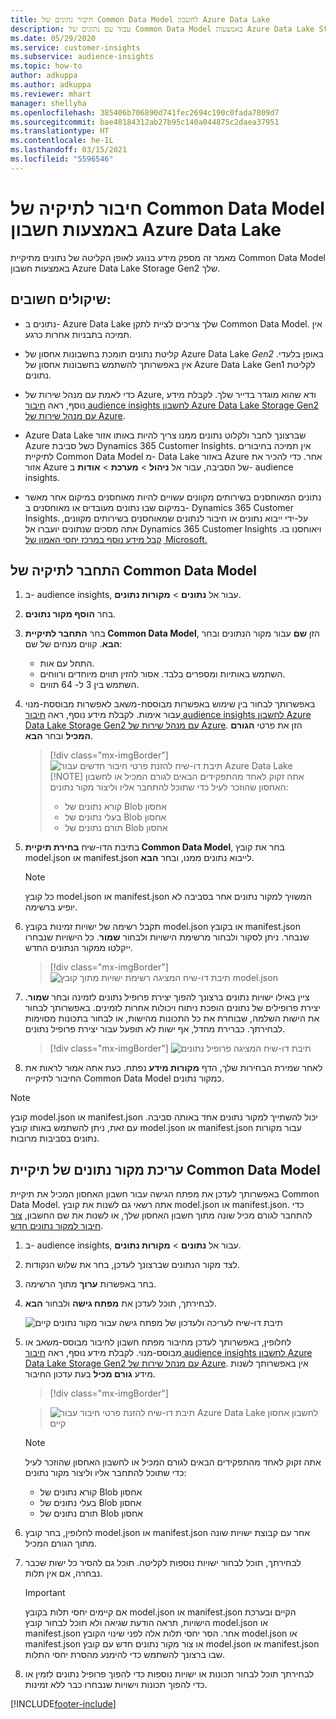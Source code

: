 ```yaml
---
title: חיבור נתונים של Common Data Model לחשבון Azure Data Lake
description: עבוד עם נתונים של Common Data Model באמצעות Azure Data Lake Storage.
ms.date: 05/29/2020
ms.service: customer-insights
ms.subservice: audience-insights
ms.topic: how-to
author: adkuppa
ms.author: adkuppa
ms.reviewer: mhart
manager: shellyha
ms.openlocfilehash: 385406b706890d741fec2694c190c0fada7809d7
ms.sourcegitcommit: bae40184312ab27b95c140a044875c2daea37951
ms.translationtype: HT
ms.contentlocale: he-IL
ms.lasthandoff: 03/15/2021
ms.locfileid: "5596546"
---
```

# <a name="connect-to-a-common-data-model-folder-using-an-azure-data-lake-account"></a>חיבור לתיקיה של Common Data Model באמצעות חשבון Azure Data Lake

מאמר זה מספק מידע בנוגע לאופן הקליטה של נתונים מתיקיית Common Data Model באמצעות חשבון Azure Data Lake Storage Gen2 שלך.

## <a name="important-considerations"></a>שיקולים חשובים:

- נתונים ב- Azure Data Lake שלך צריכים לציית לתקן Common Data Model. אין תמיכה בתבניות אחרות כרגע.

- קליטת נתונים תומכת בחשבונות אחסון של Azure Data Lake *Gen2* באופן בלעדי. אין באפשרותך להשתמש בחשבונות אחסון של Azure Data Lake Gen1 לקליטת נתונים.

- כדי לאמת עם מנהל שירות של Azure, ודא שהוא מוגדר בדייר שלך. לקבלת מידע נוסף, ראה [חיבור audience insights לחשבון Azure Data Lake Storage Gen2 עם מנהל שירות של Azure](connect-service-principal.md).

- Azure Data Lake שברצונך לחבר ולקלוט נתונים ממנו צריך להיות באותו אזור Azure כשל סביבת Dynamics 365 Customer Insights. אין תמיכה בחיבורים לתיקיית Common Data Model מ- Data Lake באזור Azure אחר. כדי להכיר את אזור Azure של הסביבה, עבור אל **ניהול** > **מערכת** > **אודות** ב- audience insights.

- נתונים המאוחסנים בשירותים מקוונים עשויים להיות מאוחסנים במיקום אחר מאשר במיקום שבו נתונים מעובדים או מאוחסנים ב- Dynamics 365 Customer Insights. על-ידי ייבוא נתונים או חיבור לנתונים שמאוחסנים בשירותים מקוונים, אתה מסכים שנתונים יועברו אל Dynamics 365 Customer Insights ויאוחסנו בו.  [קבל מידע נוסף במרכז יחסי האמון של Microsoft.](https://www.microsoft.com/trust-center)

## <a name="connect-to-a-common-data-model-folder"></a>התחבר לתיקיה של Common Data Model

1. ב- audience insights, עבור אל **נתונים** > **מקורות נתונים**.

1. בחר **הוסף מקור נתונים**.

1. בחר **התחבר לתיקיית Common Data Model**, הזן **שם** עבור מקור הנתונים ובחר **הבא**. קווים מנחים של שם: 
   - התחל עם אות.
   - השתמש באותיות ומספרים בלבד. אסור להזין תווים מיוחדים ורווחים.
   - השתמש בין 3 ל- 64 תווים.

1. באפשרותך לבחור בין שימוש באפשרות מבוססת-משאב לאפשרות מבוססת-מנוי עבור אימות. לקבלת מידע נוסף, ראה [חיבור audience insights לחשבון Azure Data Lake Storage Gen2 עם מנהל שירות של Azure](connect-service-principal.md). הזן את פרטי **הגורם המכיל** ובחר **הבא**.
   > [!div class="mx-imgBorder"]
   > ![תיבת דו-שיח להזנת פרטי חיבור חדשים עבור Azure Data Lake](media/enter-new-storage-details.png)
   > [!NOTE]
   > אתה זקוק לאחד מהתפקידים הבאים לגורם המכיל או לחשבון האחסון שהוזכר לעיל כדי שתוכל להתחבר אליו וליצור מקור נתונים:
   >  - קורא נתונים של Blob אחסון
   >  - בעלי נתונים של Blob אחסון
   >  - תורם נתונים של Blob אחסון

1. בתיבת הדו-שיח **בחירת תיקיית Common Data Model**, בחר את קובץ model.json או manifest.json לייבוא נתונים ממנו, ובחר **הבא**.
   > [!NOTE]
   > כל קובץ model.json או manifest.json המשויך למקור נתונים אחר בסביבה לא יופיע ברשימה.

1. תקבל רשימה של ישויות זמינות בקובץ model.json או בקובץ manifest.json שנבחר. ניתן לסקור ולבחור מרשימת הישויות ולבחור **שמור**. כל הישויות שנבחרו ייקלטו ממקור הנתונים החדש.
   > [!div class="mx-imgBorder"]
   > ![תיבת דו-שיח המציגה רשימת ישויות מתוך קובץ model.json](media/review-entities.png)

8. ציין באילו ישויות נתונים ברצונך להפוך יצירת פרופיל נתונים לזמינה ובחר **שמור**. יצירת פרופילים של נתונים הופכת ניתוח ויכולות אחרות לזמינים. באפשרותך לבחור את הישות השלמה, שבוחרת את כל התכונות מהישות, או לבחור בתכונות מסוימות לבחירתך. כברירת מחדל, אף ישות לא תופעל עבור יצירת פרופיל נתונים.
   > [!div class="mx-imgBorder"]
   > ![תיבת דו-שיח המציגה פרופיל נתונים](media/dataprofiling-entities.png)

9. לאחר שמירת הבחירות שלך, הדף **מקורות מידע** נפתח. כעת אתה אמור לראות את החיבור לתיקייה Common Data Model כמקור נתונים.

> [!NOTE]
> קובץ model.json או manifest.json יכול להשתייך למקור נתונים אחד באותה סביבה. עם זאת, ניתן להשתמש באותו קובץ model.json או manifest.json עבור מקורות נתונים בסביבות מרובות.

## <a name="edit-a-common-data-model-folder-data-source"></a>עריכת מקור נתונים של תיקיית Common Data Model

באפשרותך לעדכן את מפתח הגישה עבור חשבון האחסון המכיל את תיקיית Common Data Model. אתה רשאי גם לשנות את קובץ model.json או manifest.json. כדי להתחבר לגורם מכיל שונה מתוך חשבון האחסון שלך, או לשנות את שם החשבון, [צור חיבור למקור נתונים חדש](#connect-to-a-common-data-model-folder).

1. ב- audience insights, עבור אל **נתונים** > **מקורות נתונים**.

2. לצד מקור הנתונים שברצונך לעדכן, בחר את שלוש הנקודות.

3. בחר באפשרות **ערוך** מתוך הרשימה.

4. לבחירתך, תוכל לעדכן את **מפתח גישה** ולבחור **הבא**.

   ![תיבת דו-שיח לעריכה ולעדכון של מפתח גישה עבור מקור נתונים קיים](media/edit-access-key.png)

5. לחלופין, באפשרותך לעדכן מחיבור מפתח חשבון לחיבור מבוסס-משאב או מבוסס-מנוי. לקבלת מידע נוסף, ראה [חיבור audience insights לחשבון Azure Data Lake Storage Gen2 עם מנהל שירות של Azure](connect-service-principal.md). אין באפשרותך לשנות מידע **גורם מכיל** בעת עדכון החיבור.
   > [!div class="mx-imgBorder"]

   > ![תיבת דו-שיח להזנת פרטי חיבור עבור Azure Data Lake לחשבון אחסון קיים](media/enter-existing-storage-details.png)

   > [!NOTE]
   > אתה זקוק לאחד מהתפקידים הבאים לגורם המכיל או לחשבון האחסון שהוזכר לעיל כדי שתוכל להתחבר אליו וליצור מקור נתונים:
   >  - קורא נתונים של Blob אחסון
   >  - בעלי נתונים של Blob אחסון
   >  - תורם נתונים של Blob אחסון


6. לחלופין, בחר קובץ model.json או manifest.json אחר עם קבוצת ישויות שונה מתוך הגורם המכיל.

7. לבחירתך, תוכל לבחור ישויות נוספות לקליטה. תוכל גם להסיר כל ישות שכבר נבחרה, אם אין תלות.

   > [!IMPORTANT]
   > אם קיימים יחסי תלות בקובץ model.json או manifest.json הקיים ובערכת הישויות, תראה הודעת שגיאה ולא תוכל לבחור קובץ model.json או manifest.json אחר. הסר יחסי תלות אלה לפני שינוי הקובץ model.json או manifest.json או צור מקור נתונים חדש עם קובץ model.json או manifest.json שבו ברצונך להשתמש כדי להימנע מהסרת יחסי התלות.

8. לבחירתך תוכל לבחור תכונות או ישויות נוספות כדי להפוך פרופיל נתונים לזמין או כדי להפוך תכונות וישויות שנבחרו כבר ללא זמינות.   


[!INCLUDE[footer-include](../includes/footer-banner.md)]